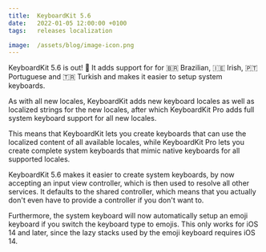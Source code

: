 ```yaml
---
title:  KeyboardKit 5.6 
date:   2022-01-05 12:00:00 +0100
tags:   releases localization

image:  /assets/blog/image-icon.png
---
```


KeyboardKit 5.6 is out! 🚀 It adds support for for 🇧🇷 Brazilian, 🇮🇪 Irish, 🇵🇹 Portuguese and 🇹🇷 Turkish and makes it easier to setup system keyboards.

As with all new locales, KeyboardKit adds new keyboard locales as well as localized strings for the new locales, after which KeyboardKit Pro adds full system keyboard support for all new locales.

This means that KeyboardKit lets you create keyboards that can use the localized content of all available locales, while KeyboardKit Pro lets you create complete system keyboards that mimic native keyboards for all supported locales.

KeyboardKit 5.6 makes it easier to create system keyboards, by now accepting an input view controller, which is then used to resolve all other services. It defaults to the shared controller, which means that you actually don't even have to provide a controller if you don't want to.

Furthermore, the system keyboard will now automatically setup an emoji keyboard if you switch the keyboard type to emojis. This only works for iOS 14 and later, since the lazy stacks used by the emoji keyboard requires iOS 14.